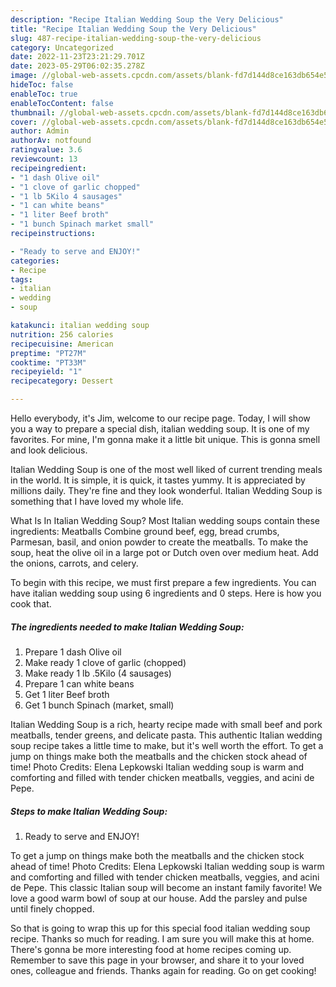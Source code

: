 ```yaml
---
description: "Recipe Italian Wedding Soup the Very Delicious"
title: "Recipe Italian Wedding Soup the Very Delicious"
slug: 487-recipe-italian-wedding-soup-the-very-delicious
category: Uncategorized
date: 2022-11-23T23:21:29.701Z
date: 2023-05-29T06:02:35.278Z
image: //global-web-assets.cpcdn.com/assets/blank-fd7d144d8ce163db654e5a02c40b08a2775adb7897d16e4062681dc7e1b2800f.png
hideToc: false
enableToc: true
enableTocContent: false
thumbnail: //global-web-assets.cpcdn.com/assets/blank-fd7d144d8ce163db654e5a02c40b08a2775adb7897d16e4062681dc7e1b2800f.png
cover: //global-web-assets.cpcdn.com/assets/blank-fd7d144d8ce163db654e5a02c40b08a2775adb7897d16e4062681dc7e1b2800f.png
author: Admin
authorAv: notfound
ratingvalue: 3.6
reviewcount: 13
recipeingredient:
- "1 dash Olive oil"
- "1 clove of garlic chopped"
- "1 lb 5Kilo 4 sausages"
- "1 can white beans"
- "1 liter Beef broth"
- "1 bunch Spinach market small"
recipeinstructions:

- "Ready to serve and ENJOY!"
categories:
- Recipe
tags:
- italian
- wedding
- soup

katakunci: italian wedding soup 
nutrition: 256 calories
recipecuisine: American
preptime: "PT27M"
cooktime: "PT33M"
recipeyield: "1"
recipecategory: Dessert

---
```



Hello everybody, it's Jim, welcome to our recipe page. Today, I will show you a way to prepare a special dish, italian wedding soup. It is one of my favorites. For mine, I'm gonna make it a little bit unique. This is gonna smell and look delicious.

Italian Wedding Soup is one of the most well liked of current trending meals in the world. It is simple, it is quick, it tastes yummy. It is appreciated by millions daily. They're fine and they look wonderful. Italian Wedding Soup is something that I have loved my whole life.

What Is In Italian Wedding Soup? Most Italian wedding soups contain these ingredients: Meatballs Combine ground beef, egg, bread crumbs, Parmesan, basil, and onion powder to create the meatballs. To make the soup, heat the olive oil in a large pot or Dutch oven over medium heat. Add the onions, carrots, and celery.


To begin with this recipe, we must first prepare a few ingredients. You can have italian wedding soup using 6 ingredients and 0 steps. Here is how you cook that.

<!--inarticleads1-->

##### The ingredients needed to make Italian Wedding Soup:

1. Prepare 1 dash Olive oil
1. Make ready 1 clove of garlic (chopped)
1. Make ready 1 lb .5Kilo (4 sausages)
1. Prepare 1 can white beans
1. Get 1 liter Beef broth
1. Get 1 bunch Spinach (market, small)


Italian Wedding Soup is a rich, hearty recipe made with small beef and pork meatballs, tender greens, and delicate pasta. This authentic Italian wedding soup recipe takes a little time to make, but it&#39;s well worth the effort. To get a jump on things make both the meatballs and the chicken stock ahead of time! Photo Credits: Elena Lepkowski Italian wedding soup is warm and comforting and filled with tender chicken meatballs, veggies, and acini de Pepe. 

<!--inarticleads2-->

##### Steps to make Italian Wedding Soup:


1. Ready to serve and ENJOY!

To get a jump on things make both the meatballs and the chicken stock ahead of time! Photo Credits: Elena Lepkowski Italian wedding soup is warm and comforting and filled with tender chicken meatballs, veggies, and acini de Pepe. This classic Italian soup will become an instant family favorite! We love a good warm bowl of soup at our house. Add the parsley and pulse until finely chopped. 

So that is going to wrap this up for this special food italian wedding soup recipe. Thanks so much for reading. I am sure you will make this at home. There's gonna be more interesting food at home recipes coming up. Remember to save this page in your browser, and share it to your loved ones, colleague and friends. Thanks again for reading. Go on get cooking!
